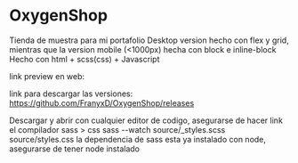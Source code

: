 # OxygenShop
Tienda de muestra para mi portafolio
Desktop version hecho con flex y grid, mientras que 
la version mobile (<1000px) hecha con block e inline-block
Hecho con html + scss(css) + Javascript

link preview en web: 

link para descargar las versiones: https://github.com/FranyxD/OxygenShop/releases

Descargar y abrir con cualquier editor de codigo, asegurarse de hacer link el compilador sass > css
sass --watch source/_styles.scss source/styles.css
la dependencia de sass esta ya instalado con node, asegurarse de tener node instalado


